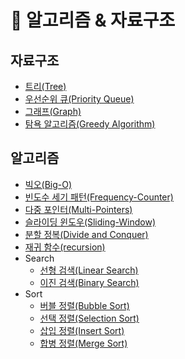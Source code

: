 # 📄 알고리즘 & 자료구조

## 자료구조

- [트리(Tree)](<./data_structure//%ED%8A%B8%EB%A6%AC(Tree).md>)
- [우선순위 큐(Priority Queue)](<./data_structure/%EC%9A%B0%EC%84%A0%EC%88%9C%EC%9C%84%20%ED%81%90(Priority%20Queue).md>)
- [그래프(Graph)](<./data_structure/%EA%B7%B8%EB%9E%98%ED%94%84(Graph).md>)
- [탐욕 알고리즘(Greedy Algorithm)](<./Algorithm/%ED%83%90%EC%9A%95%20%EC%95%8C%EA%B3%A0%EB%A6%AC%EC%A6%98(Greedy%20Algorithm).md>)

## 알고리즘

- [빅오(Big-O)](./Algorithm//BigO.md)
- [빈도수 세기 패턴(Frequency-Counter)](<./Algorithm/%EB%B9%88%EB%8F%84%EC%88%98%EC%84%B8%EA%B8%B0%20%ED%8C%A8%ED%84%B4(Frequency-Counter).md>)
- [다중 포인터(Multi-Pointers)](./Algorithm//%EB%8B%A4%EC%A4%91%ED%8F%AC%EC%9D%B8%ED%84%B0.md)
- [슬라이딩 윈도우(Sliding-Window)](./Algorithm//%EC%8A%AC%EB%9D%BC%EC%9D%B4%EB%94%A9%20%EC%9C%88%EB%8F%84%EC%9A%B0.md)
- [분할 정복(Divide and Conquer)](<./Algorithm/%EB%B6%84%ED%95%A0%20%EC%A0%95%EB%B3%B5(DivideandConquer).md>)
- [재귀 함수(recursion)](<./Algorithm/%EC%9E%AC%EA%B7%80%ED%95%A8%EC%88%98(recursion).md>)
- Search
  - [선형 검색(Linear Search)](<./Algorithm//%EC%84%A0%ED%98%95%20%EA%B2%80%EC%83%89(Linear%20Search).md>)
  - [이진 검색(Binary Search)](<./Algorithm//%EC%9D%B4%EC%A7%84%20%EA%B2%80%EC%83%89(Binary-Search).md>)
- Sort
  - [버블 정렬(Bubble Sort)](<./Algorithm/%EC%A0%95%EB%A0%AC/%EB%B2%84%EB%B8%94%20%EC%A0%95%EB%A0%AC(Bubble%20Sort).md>)
  - [선택 정렬(Selection Sort)](<./Algorithm/%EC%A0%95%EB%A0%AC/%EC%84%A0%ED%83%9D%20%EC%A0%95%EB%A0%AC(Selection%20Sort).md>)
  - [삽입 정렬(Insert Sort)](<./Algorithm/%EC%A0%95%EB%A0%AC/%EC%82%BD%EC%9E%85%20%EC%A0%95%EB%A0%AC(Insert%20Sort).md>)
  - [합병 정렬(Merge Sort)](<./Algorithm/%EC%A0%95%EB%A0%AC/%ED%95%A9%EB%B3%91%20%EC%A1%8D%EB%9F%B4(Merge%20Sort).md>)
